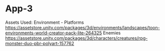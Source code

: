 # App-3


Assets Used:
Environment - Platforms https://assetstore.unity.com/packages/3d/environments/landscapes/toon-environments-world-creator-pack-lite-264325
Enemies https://assetstore.unity.com/packages/3d/characters/creatures/rpg-monster-duo-pbr-polyart-157762
